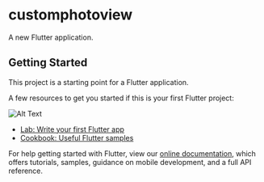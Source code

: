 # customphotoview

A new Flutter application.

## Getting Started

This project is a starting point for a Flutter application.

A few resources to get you started if this is your first Flutter project:

![Alt Text](https://github.com/nobertdev/flutter_phto_custom_view/blob/master/test.gif)
- [Lab: Write your first Flutter app](https://flutter.dev/docs/get-started/codelab)
- [Cookbook: Useful Flutter samples](https://flutter.dev/docs/cookbook)

For help getting started with Flutter, view our
[online documentation](https://flutter.dev/docs), which offers tutorials,
samples, guidance on mobile development, and a full API reference.
